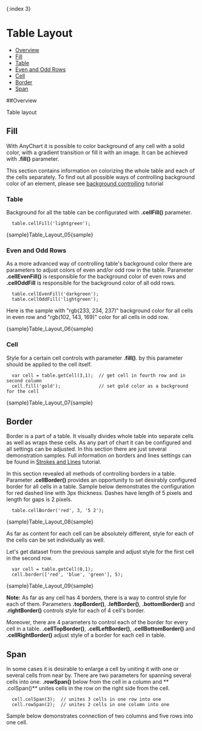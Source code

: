 {:index 3}
# Table Layout

 * [Overview](#overview)
 * [Fill](#fill)
  * [Table](#table)
  * [Even and Odd Rows](#even_and_odd_rows)
  * [Cell](#cell)
 * [Border](#border)
 * [Span](#span)
 
##Overview

Table layout

## Fill

With AnyChart it is possible to color background of any cell with a solid color, with a gradient transition or fill 
it with an image. It can be achieved with **.fill()** parameter.
  
  
This section contains information on colorizing the whole table and each of the cells separately. To find out all 
possible ways of controlling background color of an element, please see [background controlling](#../General_Appearance_Settings/Background)
 tutorial

### Table

Background for all the table can be configurated with **.cellFill()** parameter.

```
  table.cellFill('lightgreen');
```

{sample}Table\_Layout\_05{sample}

### Even and Odd Rows

As a more advanced way of controlling table's background color there are parameters to adjust colors of even and/or 
odd row in the table. Parameter **.cellEvenFill()** is responsible for the background color of even rows and **.cellOddFill**
is responsible for the background color of all odd rows.

```
  table.cellEvenFill('darkgreen');
  table.cellOddFill('lightgreen');
```

Here is the sample with "rgb(233, 234, 237)" background color for all cells in even row and "rgb(102, 143, 169)" color for all cells in odd row.

{sample}Table\_Layout\_06{sample}

### Cell

Style for a certain cell controls with parameter **.fill()**. by this parameter should be applied to the cell itself.

```
  var cell = table.getCell(3,1);  // get cell in fourth row and in second column
  cell.fill('gold');              // set gold color as a background for the cell

```

{sample}Table\_Layout\_07{sample}

## Border

Border is a part of a table. It visually divides whole table into separate cells as well as wraps these cells. As any part of chart it can be configured and all settings can be adjusted. In this section there are just several demonstration samples. Full information on borders and lines settings can be found in [Strokes and Lines](../General_Appearance_Settings/Strokes_and_Lines) tutorial.
  
  
In this section revealed all methods of controlling borders in a table. 
Parameter **.cellBorder()** provides an opportunity to set desirably configured border for all cells in a table.
Sample below demonstrates the configuration for red dashed line with 3px thickness. Dashes have length of 5 pixels and length for gaps is 2 pixels.

```
  table.cellBorder('red', 3, '5 2');
```

{sample}Table\_Layout\_08{sample}

As far as content for each cell can be absolutely different, style for each of the cells can be set individually as well. 
  
  
Let's get dataset from the previous sample and adjust style for the first cell in the second row.

```
  var cell = table.getCell(0,1);
  cell.border(['red', 'blue', 'green'], 5);
```

{sample}Table\_Layout\_09{sample}

**Note:** As far as any cell has 4 borders, there is a way to control style for each of them. Parameters **.topBorder()**, **.leftBorder()**, **.bottomBorder()** and **.rightBorder()** controls style for each of 4 cell's border. 
  
  
Moreover, there are 4 parameters to control each of the border for every cell in a table. **.cellTopBorder()**, **.cellLeftBorder()**, **.cellBottomBorder()** and **.cellRightBorder()** adjust style of a border for each cell in table.

## Span

In some cases it is desirable to enlarge a cell by uniting it with one or several cells from near by. 
There are two parameters for spanning several cells into one. **.rowSpan()** below from the cell in a column and **
.colSpan()** unites cells in the row on the right side from the cell.

```
  cell.colSpan(3);  // unites 3 cells in one row into one
  cell.rowSpan(2);  // unites 2 cells in one column into one
```

Sample below demonstrates connection of two columns and five rows into one cell.



